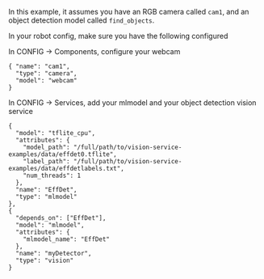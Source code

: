 In this example, it assumes you have an RGB camera called `cam1`, and an object detection model called `find_objects`.

In your robot config, make sure you have the following configured

In CONFIG -> Components, configure your webcam
```
{ "name": "cam1",
  "type": "camera",
  "model": "webcam"
}
```

In CONFIG -> Services, add your mlmodel and your object detection vision service
```
{
  "model": "tflite_cpu",
  "attributes": {
    "model_path": "/full/path/to/vision-service-examples/data/effdet0.tflite",
    "label_path": "/full/path/to/vision-service-examples/data/effdetlabels.txt",
    "num_threads": 1
  },
  "name": "EffDet",
  "type": "mlmodel"
},
{
  "depends_on": ["EffDet"],
  "model": "mlmodel",
  "attributes": {
    "mlmodel_name": "EffDet"
  },
  "name": "myDetector",
  "type": "vision"
}
```
